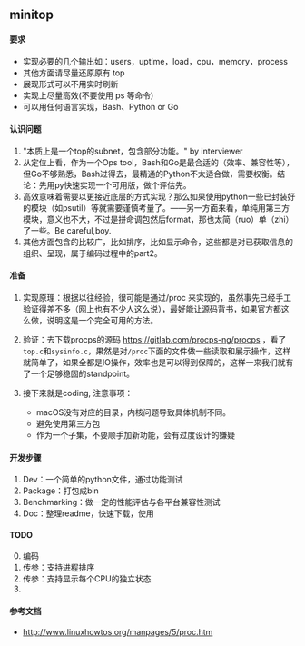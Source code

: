 ## minitop 


#### 要求
- 实现必要的几个输出如：users，uptime，load，cpu，memory，process
- 其他方面请尽量还原原有 top
- 展现形式可以不用实时刷新
- 实现上尽量高效(不要使用 ps 等命令)
- 可以用任何语言实现，Bash、Python or Go

#### 认识问题
1. "本质上是一个top的subnet，包含部分功能。" by interviewer
2. 从定位上看，作为一个Ops tool，Bash和Go是最合适的（效率、兼容性等），但Go不够熟悉，Bash过得去，最精通的Python不太适合做，需要权衡。结论：先用py快速实现一个可用版，做个评估先。
3. 高效意味着需要以更接近底层的方式实现？那么如果使用python一些已封装好的模块（如psutil）等就需要谨慎考量了。——另一方面来看，单纯用第三方模块，意义也不大，不过是拼命调包然后format，那也太简（ruo）单（zhi）了一些。Be careful,boy.
4. 其他方面包含的比较广，比如排序，比如显示命令，这些都是对已获取信息的组织、呈现，属于编码过程中的part2。

#### 准备
1. 实现原理：根据以往经验，很可能是通过/proc 来实现的，虽然事先已经手工验证得差不多（网上也有不少人这么说），最好能让源码背书，如果官方都这么做，说明这是一个完全可用的方法。

2. 验证：去下载procps的源码 https://gitlab.com/procps-ng/procps ，看了`top.c`和`sysinfo.c`，果然是对`/proc`下面的文件做一些读取和展示操作，这样就简单了，如果全都是IO操作，效率也是可以得到保障的，这样一来我们就有了一个足够稳固的standpoint。

3. 接下来就是coding, 注意事项：
    * macOS没有对应的目录，内核问题导致具体机制不同。
    * 避免使用第三方包
    * 作为一个子集，不要顺手加新功能，会有过度设计的嫌疑



#### 开发步骤
1. Dev：一个简单的python文件，通过功能测试
2. Package：打包成bin
3. Benchmarking：做一定的性能评估与各平台兼容性测试
4. Doc：整理readme，快速下载，使用


#### TODO
0. 编码
1. 传参：支持进程排序
2. 传参：支持显示每个CPU的独立状态
3. 

#### 参考文档
* http://www.linuxhowtos.org/manpages/5/proc.htm



